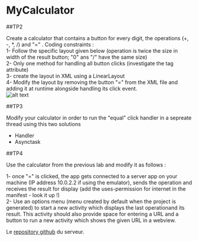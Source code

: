 # MyCalculator


##TP2 

Create a calculator that contains a button for every digit, the operations (+, -, *, /) and "=" .
Coding constraints : <br>
1- Follow the specific layout given below (operation is twice the size in width of the result button; "0" ans "/" have the same size) <br>
2- Only one method for handling all button clicks (investigate the tag attribute) <br>
3- create the layout in XML using a LinearLayout <br>
4- Modify the layout by removing the button "=" from the XML file and adding it at runtime alongside handling its click event. <br>
![alt text](https://github.com/LogNeperien/MyCalculator/Calculatrice.jpg)

##TP3

Modify your calculator in order to run the "equal" click handler in a sepreate thread using this two solutions
- Handler
- Asynctask

##TP4

Use the calculator from the previous lab and modify it as follows :

1- once "=" is clicked, the app gets connected to a server app on your machine (IP address 10.0.2.2 if using the emulator), sends the operation and receives the result for display (add the uses-permission for internet in the manifest - look it up !) <br>
2- Use an options menu (menu created by default when the project is generated) to start a new activity which displays the last operationand its result. This activity should also provide space for entering a URL and a button to run a new activity which shows the given URL in a webview.

Le [repository github](https://github.com/LogNeperien/TPserveur "Title") du serveur.

